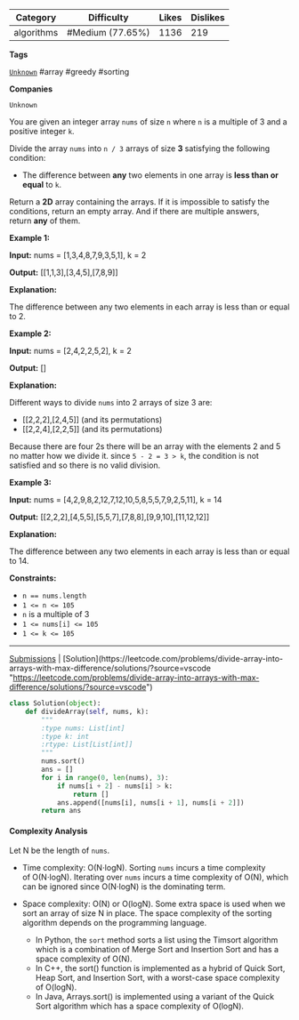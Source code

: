 | Category   | Difficulty       | Likes | Dislikes |
| ---------- | ---------------- | ----- | -------- |
| algorithms | #Medium (77.65%) | 1136  | 219      |

**Tags**

[`Unknown`](https://leetcode.com/tag/Unknown?source=vscode "https://leetcode.com/tag/Unknown?source=vscode") #array #greedy #sorting

**Companies**

`Unknown`

You are given an integer array `nums` of size `n` where `n` is a multiple of 3 and a positive integer `k`.

Divide the array `nums` into `n / 3` arrays of size **3** satisfying the following condition:

- The difference between **any** two elements in one array is **less than or equal** to `k`.

Return a **2D** array containing the arrays. If it is impossible to satisfy the conditions, return an empty array. And if there are multiple answers, return **any** of them.

**Example 1:**

**Input:** nums = [1,3,4,8,7,9,3,5,1], k = 2

**Output:** [[1,1,3],[3,4,5],[7,8,9]]

**Explanation:**

The difference between any two elements in each array is less than or equal to 2.

**Example 2:**

**Input:** nums = [2,4,2,2,5,2], k = 2

**Output:** []

**Explanation:**

Different ways to divide `nums` into 2 arrays of size 3 are:

- [[2,2,2],[2,4,5]] (and its permutations)
- [[2,2,4],[2,2,5]] (and its permutations)

Because there are four 2s there will be an array with the elements 2 and 5 no matter how we divide it. since `5 - 2 = 3 > k`, the condition is not satisfied and so there is no valid division.

**Example 3:**

**Input:** nums = [4,2,9,8,2,12,7,12,10,5,8,5,5,7,9,2,5,11], k = 14

**Output:** [[2,2,2],[4,5,5],[5,5,7],[7,8,8],[9,9,10],[11,12,12]]

**Explanation:**

The difference between any two elements in each array is less than or equal to 14.

**Constraints:**

- `n == nums.length`
- `1 <= n <= 105`
- `n` is a multiple of 3
- `1 <= nums[i] <= 105`
- `1 <= k <= 105`

---

[Submissions](https://leetcode.com/problems/divide-array-into-arrays-with-max-difference/submissions/?source=vscode "https://leetcode.com/problems/divide-array-into-arrays-with-max-difference/submissions/?source=vscode") | [Solution](https://leetcode.com/problems/divide-array-into-arrays-with-max-difference/solutions/?source=vscode "https://leetcode.com/problems/divide-array-into-arrays-with-max-difference/solutions/?source=vscode")

```python
class Solution(object):
    def divideArray(self, nums, k):
        """
        :type nums: List[int]
        :type k: int
        :rtype: List[List[int]]
        """
        nums.sort()
        ans = []
        for i in range(0, len(nums), 3):
            if nums[i + 2] - nums[i] > k:
                return []
            ans.append([nums[i], nums[i + 1], nums[i + 2]])
        return ans
```

#### Complexity Analysis

Let N be the length of `nums`.

- Time complexity: O(N⋅logN). Sorting `nums` incurs a time complexity of O(N⋅logN). Iterating over `nums` incurs a time complexity of O(N), which can be ignored since O(N⋅logN) is the dominating term.
    
- Space complexity: O(N) or O(logN). Some extra space is used when we sort an array of size N in place. The space complexity of the sorting algorithm depends on the programming language.
    
    - In Python, the `sort` method sorts a list using the Timsort algorithm which is a combination of Merge Sort and Insertion Sort and has a space complexity of O(N).
    - In C++, the sort() function is implemented as a hybrid of Quick Sort, Heap Sort, and Insertion Sort, with a worst-case space complexity of O(logN).
    - In Java, Arrays.sort() is implemented using a variant of the Quick Sort algorithm which has a space complexity of O(logN).
